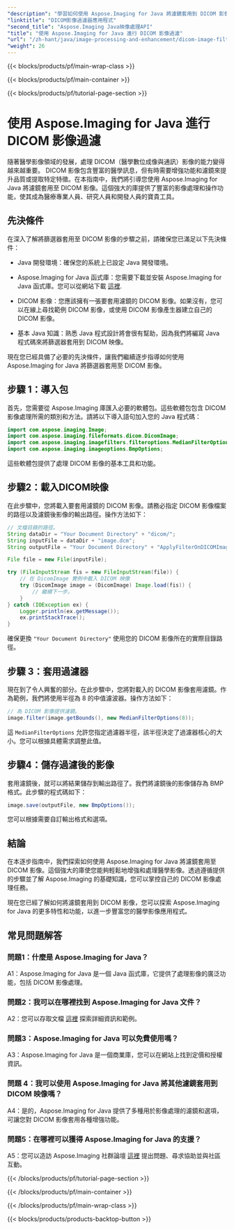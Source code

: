 ```yaml
---
"description": "學習如何使用 Aspose.Imaging for Java 將濾鏡套用到 DICOM 影像。輕鬆增強醫學影像。"
"linktitle": "DICOM影像過濾器應用程式"
"second_title": "Aspose.Imaging Java映像處理API"
"title": "使用 Aspose.Imaging for Java 進行 DICOM 影像過濾"
"url": "/zh-hant/java/image-processing-and-enhancement/dicom-image-filter-application/"
"weight": 26
---
```


{{< blocks/products/pf/main-wrap-class >}}

{{< blocks/products/pf/main-container >}}

{{< blocks/products/pf/tutorial-page-section >}}

# 使用 Aspose.Imaging for Java 進行 DICOM 影像過濾

隨著醫學影像領域的發展，處理 DICOM（醫學數位成像與通訊）影像的能力變得越來越重要。 DICOM 影像包含豐富的醫學訊息，但有時需要增強功能和濾鏡來提升品質或提取特定特徵。在本指南中，我們將引導您使用 Aspose.Imaging for Java 將濾鏡套用至 DICOM 影像。這個強大的庫提供了豐富的影像處理和操作功能，使其成為醫療專業人員、研究人員和開發人員的寶貴工具。

## 先決條件

在深入了解將篩選器套用至 DICOM 影像的步驟之前，請確保您已滿足以下先決條件：

- Java 開發環境：確保您的系統上已設定 Java 開發環境。

- Aspose.Imaging for Java 函式庫：您需要下載並安裝 Aspose.Imaging for Java 函式庫。您可以從網站下載 [這裡](https://releases。aspose.com/imaging/java/).

- DICOM 影像：您應該擁有一張要套用濾鏡的 DICOM 影像。如果沒有，您可以在線上尋找範例 DICOM 影像，或使用 DICOM 影像產生器建立自己的 DICOM 影像。

- 基本 Java 知識：熟悉 Java 程式設計將會很有幫助，因為我們將編寫 Java 程式碼來將篩選器套用到 DICOM 映像。

現在您已經具備了必要的先決條件，讓我們繼續逐步指導如何使用 Aspose.Imaging for Java 將篩選器套用至 DICOM 影像。

## 步驟 1：導入包

首先，您需要從 Aspose.Imaging 庫匯入必要的軟體包。這些軟體包包含 DICOM 影像處理所需的類別和方法。請將以下導入語句加入您的 Java 程式碼：

```java
import com.aspose.imaging.Image;
import com.aspose.imaging.fileformats.dicom.DicomImage;
import com.aspose.imaging.imagefilters.filteroptions.MedianFilterOptions;
import com.aspose.imaging.imageoptions.BmpOptions;
```

這些軟體包提供了處理 DICOM 影像的基本工具和功能。

## 步驟2：載入DICOM映像

在此步驟中，您將載入要套用濾鏡的 DICOM 影像。請務必指定 DICOM 影像檔案的路徑以及濾鏡後影像的輸出路徑。操作方法如下：

```java
// 文檔目錄的路徑。
String dataDir = "Your Document Directory" + "dicom/";
String inputFile = dataDir + "image.dcm";
String outputFile = "Your Document Directory" + "ApplyFilterOnDICOMImage_out.bmp";

File file = new File(inputFile);

try (FileInputStream fis = new FileInputStream(file)) {
    // 在 DicomImage 實例中載入 DICOM 映像
    try (DicomImage image = (DicomImage) Image.load(fis)) {
        // 繼續下一步。
    }
} catch (IOException ex) {
    Logger.println(ex.getMessage());
    ex.printStackTrace();
}
```

確保更換 `"Your Document Directory"` 使用您的 DICOM 影像所在的實際目錄路徑。

## 步驟 3：套用過濾器

現在到了令人興奮的部分。在此步驟中，您將對載入的 DICOM 影像套用濾鏡。作為範例，我們將使用半徑為 8 的中值濾波器。操作方法如下：

```java
// 為 DICOM 影像提供濾鏡。
image.filter(image.getBounds(), new MedianFilterOptions(8));
```

這 `MedianFilterOptions` 允許您指定過濾器半徑，該半徑決定了過濾器核心的大小。您可以根據具體需求調整此值。

## 步驟4：儲存過濾後的影像

套用濾鏡後，就可以將結果儲存到輸出路徑了。我們將濾鏡後的影像儲存為 BMP 格式。此步驟的程式碼如下：

```java
image.save(outputFile, new BmpOptions());
```

您可以根據需要自訂輸出格式和選項。

## 結論

在本逐步指南中，我們探索如何使用 Aspose.Imaging for Java 將濾鏡套用至 DICOM 影像。這個強大的庫使您能夠輕鬆地增強和處理醫學影像。透過遵循提供的步驟並了解 Aspose.Imaging 的基礎知識，您可以掌控自己的 DICOM 影像處理任務。

現在您已經了解如何將濾鏡套用到 DICOM 影像，您可以探索 Aspose.Imaging for Java 的更多特性和功能，以進一步豐富您的醫學影像應用程式。

## 常見問題解答

### 問題1：什麼是 Aspose.Imaging for Java？

A1：Aspose.Imaging for Java 是一個 Java 函式庫，它提供了處理影像的廣泛功能，包括 DICOM 影像處理。

### 問題2：我可以在哪裡找到 Aspose.Imaging for Java 文件？

A2：您可以存取文檔 [這裡](https://reference.aspose.com/imaging/java/) 探索詳細資訊和範例。

### 問題3：Aspose.Imaging for Java 可以免費使用嗎？

A3：Aspose.Imaging for Java 是一個商業庫，您可以在網站上找到定價和授權資訊。

### 問題 4：我可以使用 Aspose.Imaging for Java 將其他濾鏡套用到 DICOM 映像嗎？

A4：是的，Aspose.Imaging for Java 提供了多種用於影像處理的濾鏡和選項，可讓您對 DICOM 影像套用各種增強功能。

### 問題5：在哪裡可以獲得 Aspose.Imaging for Java 的支援？

A5：您可以造訪 Aspose.Imaging 社群論壇 [這裡](https://forum.aspose.com/) 提出問題、尋求協助並與社區互動。

{{< /blocks/products/pf/tutorial-page-section >}}

{{< /blocks/products/pf/main-container >}}

{{< /blocks/products/pf/main-wrap-class >}}

{{< blocks/products/products-backtop-button >}}